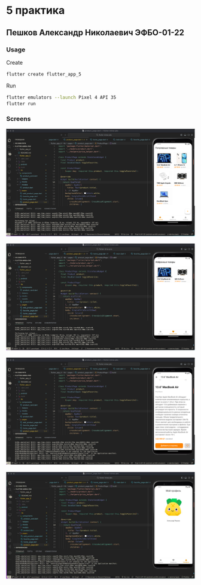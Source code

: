 # 5 практика 

## Пешков Александр Николаевич ЭФБО-01-22

### Usage

Create

```bash
flutter create flutter_app_5
```

Run 

```bash
flutter emulators --launch Pixel 4 API 35
flutter run
```

### Screens

<img src="/-static/practice_5/all.png" />
&nbsp;
<img src="/-static/practice_5/fav.png" />
&nbsp;
<img src="/-static/practice_5/product.png" />
&nbsp;
<img src="/-static/practice_5/profile.jpg" />
